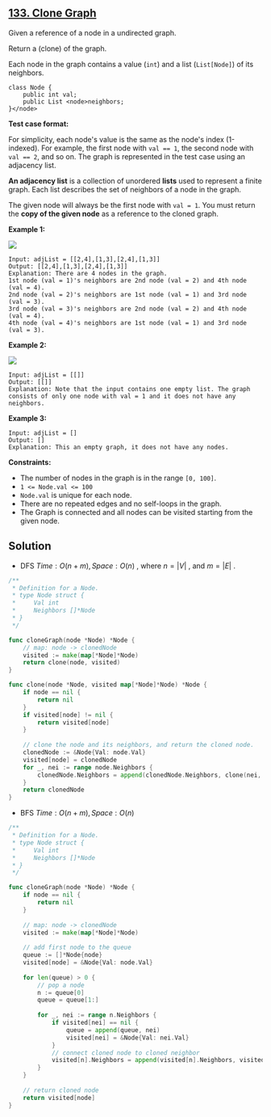 ## [133. Clone Graph](https://leetcode.com/problems/clone-graph/)


Given a reference of a node in a undirected graph.

Return a (clone) of the graph.

Each node in the graph contains a value (`int`) and a list (`List[Node]`) of its neighbors.

```
class Node {
    public int val;
    public List <node>neighbors;
}</node> 
```

**Test case format:**

For simplicity, each node's value is the same as the node's index (1-indexed). For example, the first node with `val == 1`, the second node with `val == 2`, and so on. The graph is represented in the test case using an adjacency list.

**An adjacency list** is a collection of unordered **lists** used to represent a finite graph. Each list describes the set of neighbors of a node in the graph.

The given node will always be the first node with `val = 1`. You must return the **copy of the given node** as a reference to the cloned graph.

**Example 1:**

![](https://assets.leetcode.com/uploads/2019/11/04/133_clone_graph_question.png)

```
Input: adjList = [[2,4],[1,3],[2,4],[1,3]]
Output: [[2,4],[1,3],[2,4],[1,3]]
Explanation: There are 4 nodes in the graph.
1st node (val = 1)'s neighbors are 2nd node (val = 2) and 4th node (val = 4).
2nd node (val = 2)'s neighbors are 1st node (val = 1) and 3rd node (val = 3).
3rd node (val = 3)'s neighbors are 2nd node (val = 2) and 4th node (val = 4).
4th node (val = 4)'s neighbors are 1st node (val = 1) and 3rd node (val = 3).
```

**Example 2:**

![](https://assets.leetcode.com/uploads/2020/01/07/graph.png)

```
Input: adjList = [[]]
Output: [[]]
Explanation: Note that the input contains one empty list. The graph consists of only one node with val = 1 and it does not have any neighbors.
```

**Example 3:**

```
Input: adjList = []
Output: []
Explanation: This an empty graph, it does not have any nodes.
```

**Constraints:**

*   The number of nodes in the graph is in the range `[0, 100]`.
*   `1 <= Node.val <= 100`
*   `Node.val` is unique for each node.
*   There are no repeated edges and no self-loops in the graph.
*   The Graph is connected and all nodes can be visited starting from the given node.



## Solution

- DFS	$Time: O(n + m), Space: O(n)$ , where $n = |V|$ , and $m = |E|$ .

```go
/**
 * Definition for a Node.
 * type Node struct {
 *     Val int
 *     Neighbors []*Node
 * }
 */

func cloneGraph(node *Node) *Node {
    // map: node -> clonedNode
    visited := make(map[*Node]*Node)
    return clone(node, visited)
}

func clone(node *Node, visited map[*Node]*Node) *Node {
    if node == nil {
        return nil
    }
    if visited[node] != nil {
        return visited[node]
    }
    
    // clone the node and its neighbors, and return the cloned node.
    clonedNode := &Node{Val: node.Val}
    visited[node] = clonedNode
    for _, nei := range node.Neighbors {
        clonedNode.Neighbors = append(clonedNode.Neighbors, clone(nei, visited))
    }
    return clonedNode
}
```



- BFS	$Time: O(n + m), Space: O(n)​$ 

```go
/**
 * Definition for a Node.
 * type Node struct {
 *     Val int
 *     Neighbors []*Node
 * }
 */

func cloneGraph(node *Node) *Node {
    if node == nil {
        return nil
    }
    
    // map: node -> clonedNode
    visited := make(map[*Node]*Node)
    
    // add first node to the queue
    queue := []*Node{node}
    visited[node] = &Node{Val: node.Val}
    
    for len(queue) > 0 {
        // pop a node
        n := queue[0]
        queue = queue[1:]
        
        for _, nei := range n.Neighbors {
            if visited[nei] == nil {
                queue = append(queue, nei)
                visited[nei] = &Node{Val: nei.Val}
            }
            // connect cloned node to cloned neighbor
            visited[n].Neighbors = append(visited[n].Neighbors, visited[nei])
        }
    }
    
    // return cloned node
    return visited[node]
}
```

